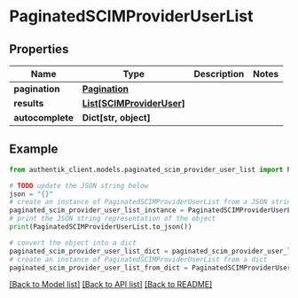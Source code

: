 # PaginatedSCIMProviderUserList


## Properties

Name | Type | Description | Notes
------------ | ------------- | ------------- | -------------
**pagination** | [**Pagination**](Pagination.md) |  | 
**results** | [**List[SCIMProviderUser]**](SCIMProviderUser.md) |  | 
**autocomplete** | **Dict[str, object]** |  | 

## Example

```python
from authentik_client.models.paginated_scim_provider_user_list import PaginatedSCIMProviderUserList

# TODO update the JSON string below
json = "{}"
# create an instance of PaginatedSCIMProviderUserList from a JSON string
paginated_scim_provider_user_list_instance = PaginatedSCIMProviderUserList.from_json(json)
# print the JSON string representation of the object
print(PaginatedSCIMProviderUserList.to_json())

# convert the object into a dict
paginated_scim_provider_user_list_dict = paginated_scim_provider_user_list_instance.to_dict()
# create an instance of PaginatedSCIMProviderUserList from a dict
paginated_scim_provider_user_list_from_dict = PaginatedSCIMProviderUserList.from_dict(paginated_scim_provider_user_list_dict)
```
[[Back to Model list]](../README.md#documentation-for-models) [[Back to API list]](../README.md#documentation-for-api-endpoints) [[Back to README]](../README.md)


